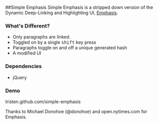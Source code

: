 ##Simple Emphasis
Simple Emphasis is a stripped down version of the Dynamic Deep-Linking and Highlighting UI, [Emphasis](https://github.com/NYTimes/Emphasis).

### What's Different?

- Only paragraphs are linked.
- Toggled on by a single <kbd>shift</kbd> key press 
- Paragraphs toggle on and off a unique generated hash
- A modified UI

### Dependencies

- jQuery

### Demo

tristen.github.com/simple-emphasis  



Thanks to Michael Donohoe (@donohoe) and open.nytimes.com for Emphasis.